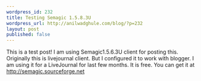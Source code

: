 ```yaml
---
wordpress_id: 232
title: Testing Semagic 1.5.8.3U
wordpress_url: http://anilwadghule.com/blog/?p=232
layout: post
published: false
---
```

This is a test post! I am using Semagic1.5.6.3U client for posting this. Originally this is livejournal client. But I configured it to work with blogger. I am using it for a LiveJournal for last few months. It is free. You can get it at <a href="http://semagic.sourceforge.net/">http://semagic.sourceforge.net</a>
